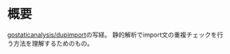 # 概要
[gostaticanalysis/dupimport](https://github.com/gostaticanalysis/dupimport)の写経。
静的解析でimport文の重複チェックを行う方法を理解するためのもの。
